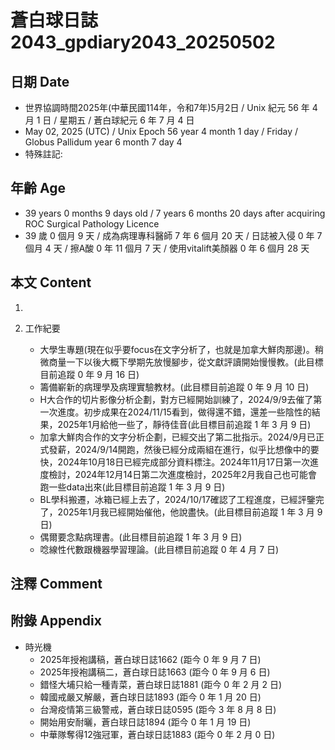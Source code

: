 [_metadata_:encoding]: - "utf-8"
[_metadata_:language]: - "zh-Hant-TW"
[_metadata_:fileformat]: - "markdown"
[_metadata_:MIME_type]: - "text/plain"
[_metadata_:markdown_version]: - "commonmark version 0.30"
[_metadata_:markdown_spec]: - "https://spec.commonmark.org/0.30/"

# 蒼白球日誌2043_gpdiary2043_20250502 #

## 日期 Date ##

* 世界協調時間2025年(中華民國114年，令和7年)5月2日 / Unix 紀元 56 年 4 月 1 日 / 星期五 / 蒼白球紀元 6 年 7 月 4 日
* May 02, 2025 (UTC) / Unix Epoch 56 year 4 month 1 day / Friday / Globus Pallidum year 6 month 7 day 4
* 特殊註記:

## 年齡 Age ##

* 39 years 0 months 9 days old / 7 years 6 months 20 days after acquiring ROC Surgical Pathology Licence
* 39 歲 0 個月 9 天 / 成為病理專科醫師 7 年 6 個月 20 天 / 日誌被入侵 0 年 7 個月 4 天 / 擦A酸 0 年 11 個月 7 天 / 使用vitalift美顏器 0 年 6 個月 28 天

## 本文 Content ##

1. 

2. 工作紀要

    - 大學生專題(現在似乎要focus在文字分析了，也就是加拿大鮮肉那邊)。稍微商量一下以後大概下學期先放慢腳步，從文獻評讀開始慢慢教。(此目標目前追蹤 0 年 9 月 16 日)
    - 籌備嶄新的病理學及病理實驗教材。(此目標目前追蹤 0 年 9 月 10 日)
    - H大合作的切片影像分析企劃，對方已經開始訓練了，2024/9/9去催了第一次進度。初步成果在2024/11/15看到，做得還不錯，還差一些陰性的結果，2025年1月給他一些了，靜待佳音(此目標目前追蹤 1 年 3 月 9 日)
    - 加拿大鮮肉合作的文字分析企劃，已經交出了第二批指示。2024/9月已正式發薪，2024/9/14開跑，然後已經分成兩組在進行，似乎比想像中的要快，2024年10月18日已經完成部分資料標注。2024年11月17日第一次進度檢討，2024年12月14日第二次進度檢討，2025年2月我自己也可能會跑一些data出來(此目標目前追蹤 1 年 3 月 9 日)
    - BL學科搬遷，冰箱已經上去了，2024/10/17確認了工程進度，已經評鑒完了，2025年1月我已經開始催他，他說盡快。(此目標目前追蹤 1 年 3 月 9 日)
    - 偶爾要念點病理書。(此目標目前追蹤 1 年 3 月 9 日)
    - 唸線性代數跟機器學習理論。(此目標目前追蹤 0 年 4 月 7 日)

## 注釋 Comment ##


## 附錄 Appendix ##

* 時光機
    - 2025年授袍講稿，蒼白球日誌1662 (距今 0 年 9 月 7 日)
    - 2025年授袍講稿二，蒼白球日誌1663 (距今 0 年 9 月 6 日)
    - 錯怪大埔只給一種青菜，蒼白球日誌1881 (距今 0 年 2 月 2 日)
    - 韓國戒嚴又解嚴，蒼白球日誌1893 (距今 0 年 1 月 20 日)
    - 台灣疫情第三級警戒，蒼白球日誌0595 (距今 3 年 8 月 8 日)
    - 開始用安耐曬，蒼白球日誌1894 (距今 0 年 1 月 19 日)
    - 中華隊奪得12強冠軍，蒼白球日誌1883 (距今 0 年 2 月 0 日)
